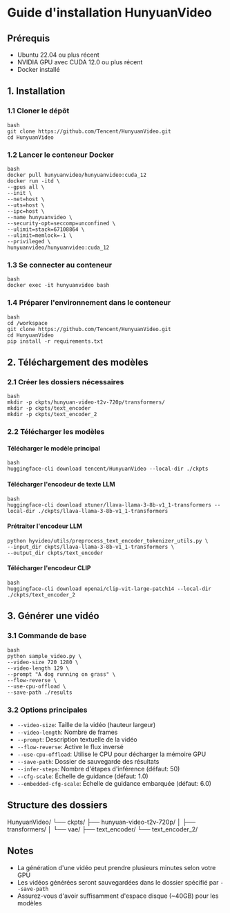 # Guide d'installation HunyuanVideo

## Prérequis
- Ubuntu 22.04 ou plus récent
- NVIDIA GPU avec CUDA 12.0 ou plus récent
- Docker installé

## 1. Installation

### 1.1 Cloner le dépôt
```
bash
git clone https://github.com/Tencent/HunyuanVideo.git
cd HunyuanVideo
```

### 1.2 Lancer le conteneur Docker
```
bash
docker pull hunyuanvideo/hunyuanvideo:cuda_12
docker run -itd \
--gpus all \
--init \
--net=host \
--uts=host \
--ipc=host \
--name hunyuanvideo \
--security-opt=seccomp=unconfined \
--ulimit=stack=67108864 \
--ulimit=memlock=-1 \
--privileged \
hunyuanvideo/hunyuanvideo:cuda_12
```

### 1.3 Se connecter au conteneur
```
bash
docker exec -it hunyuanvideo bash
```
### 1.4 Préparer l'environnement dans le conteneur
```
bash
cd /workspace
git clone https://github.com/Tencent/HunyuanVideo.git
cd HunyuanVideo
pip install -r requirements.txt
```
## 2. Téléchargement des modèles

### 2.1 Créer les dossiers nécessaires
```
bash
mkdir -p ckpts/hunyuan-video-t2v-720p/transformers/
mkdir -p ckpts/text_encoder
mkdir -p ckpts/text_encoder_2
```
### 2.2 Télécharger les modèles
#### Télécharger le modèle principal
```
bash
huggingface-cli download tencent/HunyuanVideo --local-dir ./ckpts
```
#### Télécharger l'encodeur de texte LLM
```
bash
huggingface-cli download xtuner/llava-llama-3-8b-v1_1-transformers --local-dir ./ckpts/llava-llama-3-8b-v1_1-transformers
```
#### Prétraiter l'encodeur LLM
```
python hyvideo/utils/preprocess_text_encoder_tokenizer_utils.py \
--input_dir ckpts/llava-llama-3-8b-v1_1-transformers \
--output_dir ckpts/text_encoder
```
#### Télécharger l'encodeur CLIP
```
bash
huggingface-cli download openai/clip-vit-large-patch14 --local-dir ./ckpts/text_encoder_2
```

## 3. Générer une vidéo

### 3.1 Commande de base
```
bash
python sample_video.py \
--video-size 720 1280 \
--video-length 129 \
--prompt "A dog running on grass" \
--flow-reverse \
--use-cpu-offload \
--save-path ./results
```
### 3.2 Options principales
- `--video-size`: Taille de la vidéo (hauteur largeur)
- `--video-length`: Nombre de frames
- `--prompt`: Description textuelle de la vidéo
- `--flow-reverse`: Active le flux inversé
- `--use-cpu-offload`: Utilise le CPU pour décharger la mémoire GPU
- `--save-path`: Dossier de sauvegarde des résultats
- `--infer-steps`: Nombre d'étapes d'inférence (défaut: 50)
- `--cfg-scale`: Échelle de guidance (défaut: 1.0)
- `--embedded-cfg-scale`: Échelle de guidance embarquée (défaut: 6.0)

## Structure des dossiers

HunyuanVideo/
└── ckpts/
├── hunyuan-video-t2v-720p/
│ ├── transformers/
│ └── vae/
├── text_encoder/
└── text_encoder_2/

## Notes
- La génération d'une vidéo peut prendre plusieurs minutes selon votre GPU
- Les vidéos générées seront sauvegardées dans le dossier spécifié par `--save-path`
- Assurez-vous d'avoir suffisamment d'espace disque (~40GB) pour les modèles
